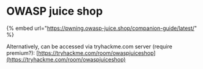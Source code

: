 # OWASP juice shop

{% embed url="https://pwning.owasp-juice.shop/companion-guide/latest/" %}

Alternatively, can be accessed via tryhackme.com server (require premium?): [https://tryhackme.com/room/owaspjuiceshop](https://tryhackme.com/room/owaspjuiceshop)
